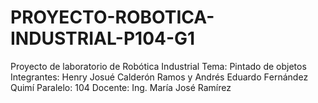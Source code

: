# PROYECTO-ROBOTICA-INDUSTRIAL-P104-G1
Proyecto de laboratorio de Robótica Industrial 
Tema: Pintado de objetos 
Integrantes: Hеnry Jоsué Cаldеrón Rаmоs y Аndrés Еduаrdо Fеrnándеz Quimí
Paralelo: 104
Docente: Ing. Mаríа Jоsé Ramírez
